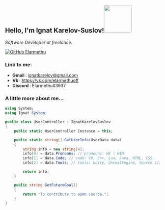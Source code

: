 <h2> Hello, I'm Ignat Karelov-Suslov!<img src="https://media.giphy.com/media/mGcNjsfWAjY5AEZNw6/giphy.gif" width="90"> </h2>
<p><em> Software Developer at freelance. </em></p>

[![GitHub Elarmethu](https://img.shields.io/github/followers/elarmethu?label=follow&style=social)](https://github.com/Elarmethu)

### Link to me:
* <b> Gmail </b>: ignatkarelov@gmail.com
* <b> Vk </b>: https://vk.com/elarmethuoff
* <b> Discord </b>: Elarmethu#3937


### A little more about me... ###

```c#
using System;
using Ignat.System;

public class UserController : IgnatKarelovSuslov 
{
	public static UserController Instance = this;

	public static string[] GetUserInfo(UserData data)
	{
		string info = new string[4];
		info[0] = data.Pronouns; // pronouns: HE | HIM.
		info[1] = data.Code; // code: C#, C++, Lua, Java, HTML, CSS.
		info[2] = data.Tools; // tools: Unity, UnrealEngine, Source 1/2, Styled-Components, Node.

		return info;
	}

	public string GetFutureGoal()
	{
		return "To contribute to open source.";
	}
}
```
